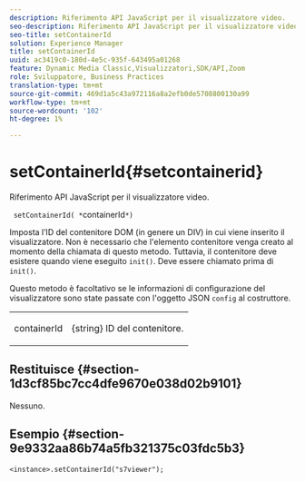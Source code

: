 ```yaml
---
description: Riferimento API JavaScript per il visualizzatore video.
seo-description: Riferimento API JavaScript per il visualizzatore video.
seo-title: setContainerId
solution: Experience Manager
title: setContainerId
uuid: ac3419c0-180d-4e5c-935f-643495a01268
feature: Dynamic Media Classic,Visualizzatori,SDK/API,Zoom
role: Sviluppatore, Business Practices
translation-type: tm+mt
source-git-commit: 469d1a5c43a972116a8a2efb0de5708800130a99
workflow-type: tm+mt
source-wordcount: '102'
ht-degree: 1%

---
```



# setContainerId{#setcontainerid}

Riferimento API JavaScript per il visualizzatore video.

` setContainerId( *`containerId`*)`

Imposta l’ID del contenitore DOM (in genere un DIV) in cui viene inserito il visualizzatore. Non è necessario che l&#39;elemento contenitore venga creato al momento della chiamata di questo metodo. Tuttavia, il contenitore deve esistere quando viene eseguito `init()`. Deve essere chiamato prima di `init()`.

Questo metodo è facoltativo se le informazioni di configurazione del visualizzatore sono state passate con l&#39;oggetto JSON `config` al costruttore.

<table id="table_896DFF34A68A403DB93A6D597461A573"> 
 <tbody> 
  <tr> 
   <td colname="col1"> <p> <span class="codeph"> <span class="varname"> containerId  </span> </span> </p> </td> 
   <td colname="col2"> <p> <span class="codeph"> {string}  </span> ID del contenitore. </p> </td> 
  </tr> 
 </tbody> 
</table>

## Restituisce {#section-1d3cf85bc7cc4dfe9670e038d02b9101}

Nessuno.

## Esempio {#section-9e9332aa86b74a5fb321375c03fdc5b3}

```
<instance>.setContainerId("s7viewer");
```

